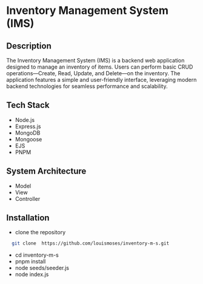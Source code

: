 # Inventory Management System (IMS)

## Description

The Inventory Management System (IMS) is a backend web application designed to manage an inventory of items. Users can perform basic CRUD operations—Create, Read, Update, and Delete—on the inventory. The application features a simple and user-friendly interface, leveraging modern backend technologies for seamless performance and scalability.

## Tech Stack

- Node.js
- Express.js
- MongoDB
- Mongoose
- EJS
- PNPM

## System Architecture

- Model
- View
- Controller

## Installation

- clone the repository

```bash
  git clone  https://github.com/louismoses/inventory-m-s.git

```

- cd inventory-m-s
- pnpm install
- node seeds/seeder.js
- node index.js
